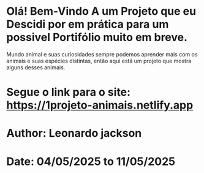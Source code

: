 # Olá! Bem-Vindo A um Projeto que eu Descidi por em prática para um possivel Portifólio muito em breve.

<p> Mundo animal e suas curiosidades sempre podemos aprender mais com os animais e suas espécies distintas, então aqui está um projeto que mostra alguns desses animais. </p>

# Segue o link para o site: https://1projeto-animais.netlify.app

# Author: Leonardo jackson
# Date: 04/05/2025 to 11/05/2025
